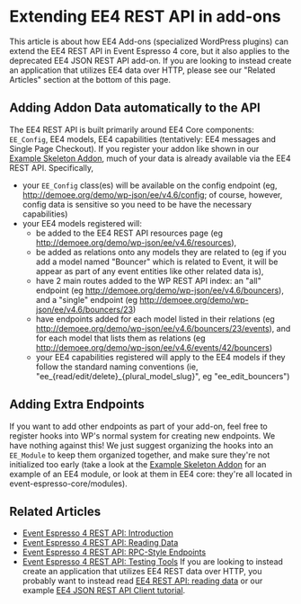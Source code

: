 # Extending EE4 REST API in add-ons

This article is about how EE4 Add-ons (specialized WordPress plugins) can extend the EE4 REST API in Event Espresso 4 core, but it also applies to the deprecated EE4 JSON REST API add-on. If you are looking to instead create an application that utilizes EE4 data over HTTP, please see our "Related Articles" section at the bottom of this page.

## Adding Addon Data automatically to the API

The EE4 REST API is built primarily around EE4 Core components: `EE_Config`, EE4 models, EE4 capabilities (tentatively: EE4 messages and Single Page Checkout). If you register your addon like shown in our [Example Skeleton Addon](registering-addons.md), much of your data is already available via the EE4 REST API. Specifically,

* your `EE_Config` class(es) will be available on the config endpoint (eg, http://demoee.org/demo/wp-json/ee/v4.6/config; of course, however, config data is sensitive so you need to be have the necessary capabilities)
* your EE4 models registered will:
    * be added to the EE4 REST API resources page (eg http://demoee.org/demo/wp-json/ee/v4.6/resources),
    * be added as relations onto any models they are related to (eg if you add a model named "Bouncer" which is related to Event, it will be appear as part of any event entities like other related data is),
    * have 2 main routes added to the WP REST API index: an "all" endpoint (eg http://demoee.org/demo/wp-json/ee/v4.6/bouncers), and a "single" endpoint (eg http://demoee.org/demo/wp-json/ee/v4.6/bouncers/23)
    * have endpoints added for each model listed in their relations (eg http://demoee.org/demo/wp-json/ee/v4.6/bouncers/23/events), and for each model that lists them as relations (eg http://demoee.org/demo/wp-json/ee/v4.6/events/42/bouncers)
    * your EE4 capabilities registered will apply to the EE4 models if they follow the standard naming conventions (ie, "ee_{read/edit/delete}_{plural_model_slug}", eg "ee_edit_bouncers")

## Adding Extra Endpoints

If you want to add other endpoints as part of your add-on, feel free to register hooks into WP's normal system for creating new endpoints. We have nothing against this! We just suggest organizing the hooks into an `EE_Module` to keep them organized together, and make sure they're not initialized too early (take a look at the [Example Skeleton Addon](registering-addons.md) for an example of an EE4 module, or look at them in EE4 core: they're all located in event-espresso-core/modules).

## Related Articles

- [Event Espresso 4 REST API: Introduction](../C--REST-API/ee4-rest-api-introduction.md)
- [Event Espresso 4 REST API: Reading Data](../C--REST-API/ee4-rest-api-reading-data.md)
- [Event Espresso 4 REST API: RPC-Style Endpoints](../C--REST-API/ee4-rest-api-rpc-style-endpoints.md)
- [Event Espresso 4 REST API: Testing Tools](../C--REST-API/ee4-rest-api-testing-tools.md)
If you are looking to instead create an application that utilizes EE4 REST data over HTTP, you probably want to instead read [EE4 REST API: reading data](../C--REST-API/ee4-rest-api-reading-data.md) or our example [EE4 JSON REST API Client tutorial](../T-Tutorials/building-an-ee4-addon-that-users-angular-js-and-the-ee4-json-rest-api.md).